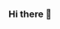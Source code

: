 ### Hi there 👋

<!--
**KamenRevice/KamenRevice** is a ✨ _special_ ✨ repository because its `README.md` (this file) appears on your GitHub profile.

Here are some ideas to get you started:

![](https://raw.githubusercontent.com/KamenRevice/KamenRevice/main/assets/github-contribution-grid-snake.svg)

- 🔭 I’m currently working on ...
- 🌱 I’m currently learning ...
- 👯 I’m looking to collaborate on ...
- 🤔 I’m looking for help with ...
- 💬 Ask me about ...
- 📫 How to reach me: ...
- 😄 Pronouns: ...
- ⚡ Fun fact: ...
-->
